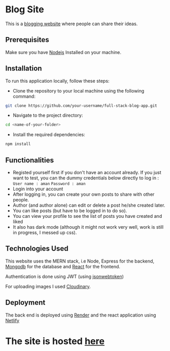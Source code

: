 # Blog Site
This is a [blogging website](https://cheap-blog-site.netlify.app/) where people can share their ideas.

## Prerequisites
Make sure you have [Nodejs](https://nodejs.org/en) Installed on your machine.

## Installation
To run this application locally, follow these steps:

* Clone the repository to your local machine using the following command:
 ```bash
git clone https://github.com/your-username/full-stack-blog-app.git
 ```
* Navigate to the project directory:
```bash
cd <name-of-your-folder>
```
* Install the required dependencies:
```bash
npm install
```

## Functionalities
* Registed yourself first if you don't have an account already. If you just want to test, you can the dummy credentials below directly to log in : 
   ```User name : aman```
   ```Password : aman```
* Login into your account
* After logging in, you can create your own posts to share with other people.
* Author (and author alone) can edit or delete a post he/she created later.
* You can like posts (but have to be logged in to do so).
* You can view your profile to see the list of posts you have created and liked
* It also has dark mode (although it might not work very well, work is still in progress, I messed up css).

## Technologies Used
This website uses the MERN stack, i.e Node, Express for the backend, [Mongodb](https://www.mongodb.com/) for the database and [React](https://react.dev/) for the frontend.

Authentication is done using JWT (using [jsonwebtoken](https://www.npmjs.com/package/jsonwebtoken))

For uploading images I used [Cloudinary](https://cloudinary.com/).

## Deployment

The back end is deployed using [Render](https://render.com/) and the react application using [Netlify](https://www.netlify.com/)

# The site is hosted [here](https://cheap-blog-site.netlify.app/)
